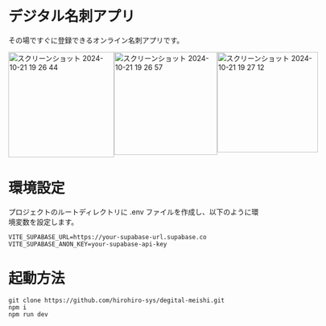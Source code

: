 # デジタル名刺アプリ
その場ですぐに登録できるオンライン名刺アプリです。
<div style="display: flex; justify-content: space-around;">

<img width="210" alt="スクリーンショット 2024-10-21 19 26 44" src="https://github.com/user-attachments/assets/c3552962-1ebd-44e2-bd98-6d0550412942">

<img width="205" alt="スクリーンショット 2024-10-21 19 26 57" src="https://github.com/user-attachments/assets/e4cba4ce-384d-49b4-9d5a-a2ca13439dbf">

<img width="200" alt="スクリーンショット 2024-10-21 19 27 12" src="https://github.com/user-attachments/assets/86a1323d-bbd6-4d7a-baf4-3e21f8640e4b">

</div>

# 環境設定
プロジェクトのルートディレクトリに .env ファイルを作成し、以下のように環境変数を設定します。
```env
VITE_SUPABASE_URL=https://your-supabase-url.supabase.co
VITE_SUPABASE_ANON_KEY=your-supabase-api-key
```

# 起動方法
```
git clone https://github.com/hirohiro-sys/degital-meishi.git
npm i
npm run dev
```
